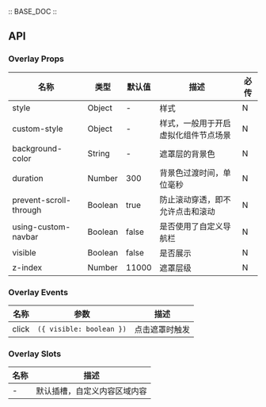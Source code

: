 :: BASE_DOC ::

## API

### Overlay Props

名称 | 类型 | 默认值 | 描述 | 必传
-- | -- | -- | -- | --
style | Object | - | 样式 | N
custom-style | Object | - | 样式，一般用于开启虚拟化组件节点场景 | N
background-color | String | - | 遮罩层的背景色 | N
duration | Number | 300 | 背景色过渡时间，单位毫秒 | N
prevent-scroll-through | Boolean | true | 防止滚动穿透，即不允许点击和滚动 | N
using-custom-navbar | Boolean | false | 是否使用了自定义导航栏 | N
visible | Boolean | false | 是否展示 | N
z-index | Number | 11000 | 遮罩层级 | N

### Overlay Events

名称 | 参数 | 描述
-- | -- | --
click | `({ visible: boolean })` | 点击遮罩时触发

### Overlay Slots

名称 | 描述
-- | --
\- | 默认插槽，自定义内容区域内容
